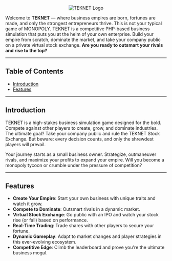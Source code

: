 
<p align="center">
  <img src="https://github.com/user-attachments/assets/ea041130-cd79-41d4-85d6-b64eb73b1eac" alt="TEKNET Logo" />
</p>


Welcome to **TEKNET** — where business empires are born, fortunes are made, and only the strongest entrepreneurs thrive. This is not your typical game of MONOPOLY. TEKNET is a competitive PHP-based business simulation that puts you at the helm of your own enterprise. Build your empire from scratch, dominate the market, and take your company public on a private virtual stock exchange. **Are you ready to outsmart your rivals and rise to the top?**

---

## Table of Contents

- [Introduction](#introduction)
- [Features](#features)

---

## Introduction

TEKNET is a high-stakes business simulation game designed for the bold. Compete against other players to create, grow, and dominate industries. The ultimate goal? Take your company public and rule the TEKNET Stock Exchange. But beware: every decision counts, and only the shrewdest players will prevail.

Your journey starts as a small business owner. Strategize, outmaneuver rivals, and maximize your profits to expand your empire. Will you become a monopoly tycoon or crumble under the pressure of competition?

---

## Features

- **Create Your Empire**: Start your own business with unique traits and watch it grow.
- **Compete to Dominate**: Outsmart rivals in a dynamic market.
- **Virtual Stock Exchange**: Go public with an IPO and watch your stock rise (or fall) based on performance.
- **Real-Time Trading**: Trade shares with other players to secure your fortune.
- **Dynamic Gameplay**: Adapt to market changes and player strategies in this ever-evolving ecosystem.
- **Competitive Edge**: Climb the leaderboard and prove you're the ultimate business mogul.
